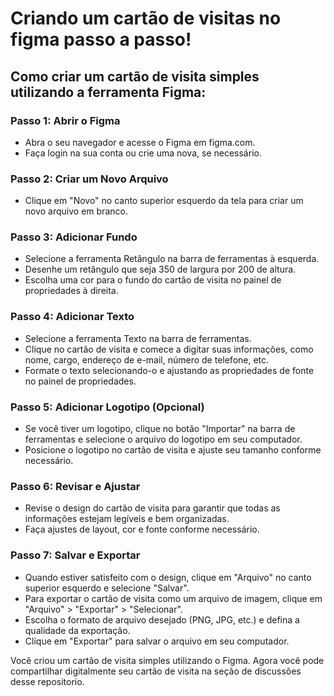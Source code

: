 # Criando um cartão de visitas no figma passo a passo! 
## Como criar um cartão de visita simples utilizando a ferramenta Figma:

### Passo 1: Abrir o Figma
- Abra o seu navegador e acesse o Figma em figma.com.
- Faça login na sua conta ou crie uma nova, se necessário.

### Passo 2: Criar um Novo Arquivo
- Clique em "Novo" no canto superior esquerdo da tela para criar um novo arquivo em branco.

### Passo 3: Adicionar Fundo
- Selecione a ferramenta Retângulo na barra de ferramentas à esquerda.
- Desenhe um retângulo que seja 350 de largura por 200 de altura.
- Escolha uma cor para o fundo do cartão de visita no painel de propriedades à direita.

### Passo 4: Adicionar Texto
- Selecione a ferramenta Texto na barra de ferramentas.
- Clique no cartão de visita e comece a digitar suas informações, como nome, cargo, endereço de e-mail, número de telefone, etc.
- Formate o texto selecionando-o e ajustando as propriedades de fonte no painel de propriedades.

### Passo 5: Adicionar Logotipo (Opcional)
- Se você tiver um logotipo, clique no botão "Importar" na barra de ferramentas e selecione o arquivo do logotipo em seu computador.
- Posicione o logotipo no cartão de visita e ajuste seu tamanho conforme necessário.

### Passo 6: Revisar e Ajustar
- Revise o design do cartão de visita para garantir que todas as informações estejam legíveis e bem organizadas.
- Faça ajustes de layout, cor e fonte conforme necessário.

### Passo 7:  Salvar e Exportar
- Quando estiver satisfeito com o design, clique em "Arquivo" no canto superior esquerdo e selecione "Salvar".
- Para exportar o cartão de visita como um arquivo de imagem, clique em "Arquivo" > "Exportar" > "Selecionar".
- Escolha o formato de arquivo desejado (PNG, JPG, etc.) e defina a qualidade da exportação.
- Clique em "Exportar" para salvar o arquivo em seu computador.

Você criou um cartão de visita simples utilizando o Figma. Agora você pode compartilhar digitalmente seu cartão de visita na seção de discussões desse repositorio.